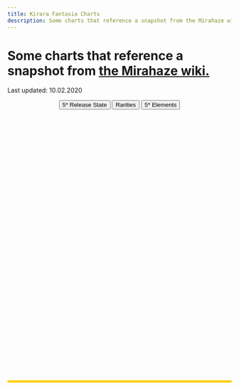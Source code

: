 ```yaml
---
title: Kirara Fantasia Charts
description: Some charts that reference a snapshot from the Mirahaze wiki.
---
```


# Some charts that reference a snapshot from [the Mirahaze wiki.](https://kirarafantasia.miraheze.org/wiki/Main_Page)
Last updated: 10.02.2020

<script src="assets/js/KiraraStats.js"></script>
<div style="text-align:center">
	<button id="button1">5* Release State</button>
	<button id="button2">Rarities</button>
	<button id="button3">5* Elements</button>
</div>
<div id="chartArea" class="ui-widget-content" style="width: 100%; height: 600px; margin: 10px auto; border-bottom: 5px solid #FFCC00;">
	<canvas id="myChart"></canvas>
</div>